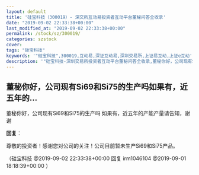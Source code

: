 ```yaml
---
layout: default
title: '硅宝科技（300019）- 深交所互动易投资者互动平台董秘问答全收录'
date: "2019-09-02 22:33:38+00:00"
last_modified_at: "2019-09-02 22:33:38+00:00"
permalink: /stock/sz/300019/
categories: szstock
cover: 
tags: "硅宝科技"
keywords: '"硅宝科技",300019,互动易,深证互动易,深圳交易所,上证易互动,上证e互动'
description: '"硅宝科技-深圳交易所投资者互动平台董秘问答全收录,董秘你好，公司现有Si69和Si75的生产吗   如果有，近五年的产能产量请告知，谢谢"'
---
```


## 董秘你好，公司现有Si69和Si75的生产吗如果有，近五年的...

董秘你好，公司现有Si69和Si75的生产吗   如果有，近五年的产能产量请告知，谢谢

**回复**：

尊敬的投资者！感谢您对公司的关注！公司目前暂未生产Si69和Si75产品。 

（硅宝科技  @2019-09-02 22:33:38+00:00 回复 irm1046104  @2019-09-01 18:18:39+00:00 ）

